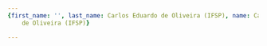 ```yaml
---
{first_name: '', last_name: Carlos Eduardo de Oliveira (IFSP), name: Carlos Eduardo
    de Oliveira (IFSP)}

---
```


